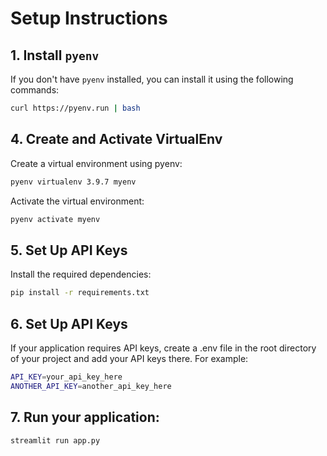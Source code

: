 

# Setup Instructions

## 1. Install `pyenv`

If you don't have `pyenv` installed, you can install it using the following commands:

```bash
curl https://pyenv.run | bash
```


## 4. Create and Activate VirtualEnv
Create a virtual environment using pyenv:
```bash
pyenv virtualenv 3.9.7 myenv
```
Activate the virtual environment:
```bash
pyenv activate myenv
```


## 5. Set Up API Keys
Install the required dependencies:
```bash
pip install -r requirements.txt
```

## 6. Set Up API Keys
If your application requires API keys, create a .env file in the root directory of your project and add your API keys there. For example:
```bash
API_KEY=your_api_key_here
ANOTHER_API_KEY=another_api_key_here
```

## 7. Run your application:
```bash
streamlit run app.py
```
